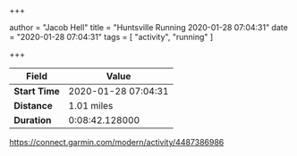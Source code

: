 +++

author = "Jacob Hell"
title = "Huntsville Running 2020-01-28 07:04:31"
date = "2020-01-28 07:04:31"
tags = [
    "activity", "running"
]

+++

<!--more-->

|Field  |Value  |
|--- | --- |
|**Start Time**|2020-01-28 07:04:31|
|**Distance**|1.01 miles|
|**Duration**|0:08:42.128000|

https://connect.garmin.com/modern/activity/4487386986